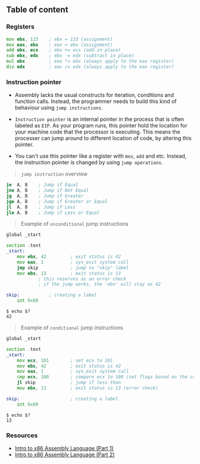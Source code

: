 ## Table of content

### Registers

```asm
mov ebx, 123    ; ebx = 123 (assignment)
mov eax, ebx    ; eax = ebx (assignment)
add ebx, ecx    ; ebx += ecx (add in place)
sub ebx, edx    ; ebx -= edx (subtract in place)
mul ebx         ; eax *= ebx (always apply to the eax register)
div edx         ; eax /= edx (always apply to the eax register)
```

### Instruction pointer

- Assembly lacks the usual constructs for iteration, conditions and function calls. Instead, the programmer needs to build this kind of behaviour using `jump instructions`.

- `Instruction pointer` is an internal pointer in the process that is often labeled as `EIP`. As your program runs, this pointer hold the location for your machine code that the processor is executing. This means the processer can jump around to different location of code, by altering this pointer.

- You can't use this pointer like a register with `mov`, `add` and etc. Instead, the instruction pointer is changed by using `jump operations`.

> `jump instruction` overview

```asm
je	A, B 	; Jump if Equal
jne	A, B 	; Jump if Not Equal
jg	A, B 	; Jump if Greater
jge	A, B 	; Jump if Greater or Equal
jl	A, B 	; Jump if Less
jle	A, B 	; Jump if Less or Equal
```


> Example of `unconditional` jump instructions

```asm
global _start

section .text
_start:
    mov ebx, 42         ; exit status is 42
    mov eax, 1          ; sys_exit system call
    jmp skip            ; jump to "skip" label
    mov ebx, 13         ; exit status is 13
			; this reserves as an error check
			; if the jump works, the 'ebx' will stay as 42

skip:			; creating a label
    int 0x80
```

```shell
$ echo $?
42
```

> Example of `conditional` jump instructions

```asm
global _start

section .text
_start:
    mov ecx, 101		; set ecx to 101
	mov ebx, 42         ; exit status is 42
    mov eax, 1          ; sys_exit system call
	cmp ecx, 100		; compare ecx to 100 (set flags based on the comparison)
    jl skip             ; jump if less than
    mov ebx, 13         ; exit status is 13 (error check)

skip:					; creating a label
    int 0x80
```

```shell
$ echo $?
13
```

### Resources
- [Intro to x86 Assembly Language (Part 1)](https://www.youtube.com/watch?v=wLXIWKUWpSs)
- [Intro to x86 Assembly Language (Part 2)](https://www.youtube.com/watch?v=cFGJhn97e3s)
